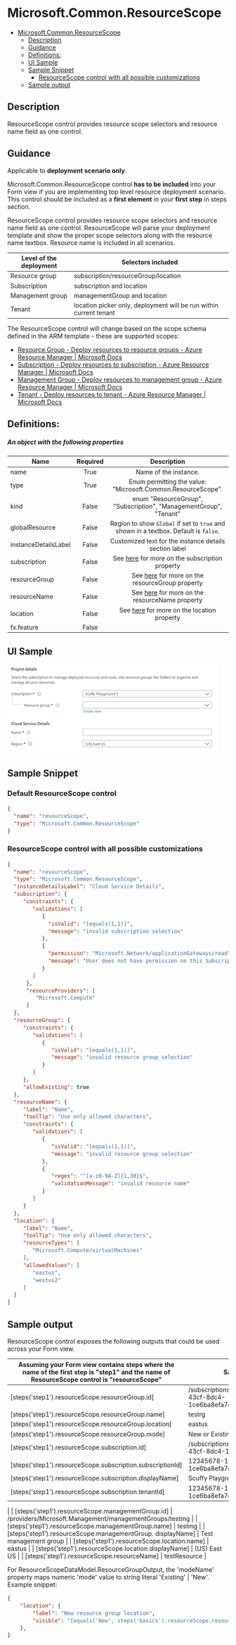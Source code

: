 <a name="microsoft-common-resourcescope"></a>
# Microsoft.Common.ResourceScope
* [Microsoft.Common.ResourceScope](#microsoft-common-resourcescope)
    * [Description](#microsoft-common-resourcescope-description)
    * [Guidance](#microsoft-common-resourcescope-guidance)
    * [Definitions:](#microsoft-common-resourcescope-definitions)
    * [UI Sample](#microsoft-common-resourcescope-ui-sample)
    * [Sample Snippet](#microsoft-common-resourcescope-sample-snippet)
        * [ResourceScope control with all possible customizations](#microsoft-common-resourcescope-sample-snippet-resourcescope-control-with-all-possible-customizations)
    * [Sample output](#microsoft-common-resourcescope-sample-output)

<a name="microsoft-common-resourcescope-description"></a>
## Description
ResourceScope control provides resource scope selectors and resource name field as one control.
<a name="microsoft-common-resourcescope-guidance"></a>
## Guidance
Applicable to **deployment scenario only**.

Microsoft.Common.ResourceScope control **has to be included** into your Form view if you are implementing top level resource deployment scenario. This control should be included as a **first element** in your **first step** in steps section.

ResourceScope control provides resource scope selectors and resource name field as one control. ResourceScope will parse your deployment template and show the proper scope selectors along with the resource name textbox. Resource name is included in all scenarios.

| Level of the deployment | Selectors included |
| --- | --- |
| Resource group | subscription/resourceGroup/location |
| Subscription | subscription and location |
| Management group | managementGroup and location |
| Tenant | location picker only, deployment will be run within current tenant |

The ResourceScope control will change based on the scope schema defined in the ARM template - these are supported scopes:
- [Resource Group - Deploy resources to resource groups - Azure Resource Manager | Microsoft Docs](https://docs.microsoft.com/en-us/azure/azure-resource-manager/templates/deploy-to-resource-group?tabs=azure-cli#schema)
- [Subscription - Deploy resources to subscription - Azure Resource Manager | Microsoft Docs](https://docs.microsoft.com/en-us/azure/azure-resource-manager/templates/deploy-to-subscription?tabs=azure-cli#schema)
- [Management Group - Deploy resources to management group - Azure Resource Manager | Microsoft Docs](https://docs.microsoft.com/en-us/azure/azure-resource-manager/templates/deploy-to-management-group?tabs=azure-cli#schema)
- [Tenant - Deploy resources to tenant - Azure Resource Manager | Microsoft Docs](https://docs.microsoft.com/en-us/azure/azure-resource-manager/templates/deploy-to-tenant?tabs=azure-cli#schema)
 
<a name="microsoft-common-resourcescope-definitions"></a>
## Definitions:
<a name="microsoft-common-resourcescope-definitions-an-object-with-the-following-properties"></a>
##### An object with the following properties
| Name | Required | Description
| ---|:--:|:--:|
|name|True|Name of the instance.
|type|True|Enum permitting the  value: "Microsoft.Common.ResourceScope".
|kind|False|enum "ResourceGroup", "Subscription", "ManagementGroup", "Tenant"
|globalResource|False|Region to show `Global` if set to `true` and shown in a textbox.  Default is `false`.
|instanceDetailsLabel|False|Customized text for the instance details section label
|subscription|False|See [here](dx-resourceScopeControl-resourceScopeSubscription.md) for more on the subscription property
|resourceGroup|False|See [here](dx-resourceScopeControl-resourceScopeResourceGroup.md) for more on the resourceGroup property
|resourceName|False|See [here](dx-resourceScopeControl-resourceScopeResourceName.md) for more on the resourceName property
|location|False|See [here](dx-resourceScopeControl-resourceScopeLocation.md) for more on the location property
|fx.feature|False|
<a name="microsoft-common-resourcescope-ui-sample"></a>
## UI Sample
![alt-text](../media/dx/controls/Microsoft.Common.ResourceScope.png "Default UI")  
<a name="microsoft-common-resourcescope-sample-snippet"></a>
## Sample Snippet
  ### Default ResourceScope control
```json
{
  "name": "resourceScope",
  "type": "Microsoft.Common.ResourceScope"
}
```

 
<a name="microsoft-common-resourcescope-sample-snippet-resourcescope-control-with-all-possible-customizations"></a>
### ResourceScope control with all possible customizations
```json
{
  "name": "resourceScope",
  "type": "Microsoft.Common.ResourceScope",
  "instanceDetailsLabel": "Cloud Service Details",
  "subscription": {
     "constraints": {
        "validations": [
           {
             "isValid": "[equals(1,1)]",
             "message": "invalid subscription selection"
           },
           {
             "permission": "Microsoft.Network/applicationGateways/read",
             "message": "User does not have permission on this Subscription"
           }
        ]
      },
      "resourceProviders": [
         "Microsoft.Compute"
      ]
  },
  "resourceGroup": {
     "constraints": {
        "validations": [
           {
              "isValid": "[equals(1,1)]",
              "message": "invalid resource group selection"
           }
        ]
     },
     "allowExisting": true
  },
  "resourceName": {
     "label": "Name",
     "toolTip": "Use only allowed characters",
     "constraints": {
        "validations": [
           {
              "isValid": "[equals(1,1)]",
              "message": "invalid resource group selection"
           },
           {
              "regex": "^[a-z0-9A-Z]{1,30}$",
              "validationMessage": "invalid resource name"
           }
        ]
     }
  },
  "location": {
     "label": "Name",
     "toolTip": "Use only allowed characters",
     "resourceTypes": [
        "Microsoft.Compute/virtualMachines"
     ],
     "allowedValues": [
        "eastus",
        "westus2"
     ]
  }
}
```

<a name="microsoft-common-resourcescope-sample-output"></a>
## Sample output
  ResourceScope control exposes the following outputs that could be used across your Form view.

| Assuming your Form view contains steps where the name of the first step is &quot;step1&quot; and the name of ResourceScope control is &quot;resourceScope&quot; | Sample Value |
| --- | --- |
| [steps(&#39;step1&#39;).resourceScope.resourceGroup.id] | /subscriptions/12345678-100d-43cf-8dc4-1ce6ba8efa7d/resourceGroups/testrg |
| [steps(&#39;step1&#39;).resourceScope.resourceGroup.name] | testrg |
| [steps(&#39;step1&#39;).resourceScope.resourceGroup.location] | eastus |
| [steps(&#39;step1&#39;).resourceScope.resourceGroup.mode] | New or Existing |
| [steps(&#39;step1&#39;).resourceScope.subscription.id] | /subscriptions/12345678-100d-43cf-8dc4-1ce6ba8efa7d |
| [steps(&#39;step1&#39;).resourceScope.subscription.subscriptionId] | 12345678-100d-43cf-8dc4-1ce6ba8efa7d |
| [steps(&#39;step1&#39;).resourceScope.subscription.displayName] | Scuffy Playground 1 |
| [steps(&#39;step1&#39;).resourceScope.subscription.tenantId] | 12345678-100d-43cf-8dc4-1ce6ba8efa7d
 |
| [steps(&#39;step1&#39;).resourceScope.managementGroup.id] | /providers/Microsoft.Management/managementGroups/testmg |
| [steps(&#39;step1&#39;).resourceScope.managementGroup.name] | testmg |
| [steps(&#39;step1&#39;).resourceScope.managementGroup. displayName] | Test management group |
| [steps(&#39;step1&#39;).resourceScope.location.name] | eastus |
| [steps(&#39;step1&#39;).resourceScope.location.displayName] | (US) East US |
| [steps(&#39;step1&#39;).resourceScope.resourceName] | testResource |

For ResourceScopeDataModel.ResourceGroupOutput, the 'modeName' property maps numeric 'mode' value to string literal 'Existing' | 'New'. Example snippet:
```json
{
    "location": {
        "label": "New resource group location",
        "visible": "[equals('New', steps('basics').resourceScope.resourceGroup.modeName)]",
    },
}
```

